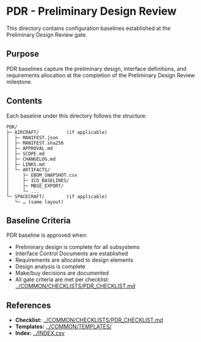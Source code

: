 # PDR - Preliminary Design Review

This directory contains configuration baselines established at the Preliminary Design Review gate.

## Purpose

PDR baselines capture the preliminary design, interface definitions, and requirements allocation at the completion of the Preliminary Design Review milestone.

## Contents

Each baseline under this directory follows the structure:

```
PDR/
├─ AIRCRAFT/          (if applicable)
│  ├─ MANIFEST.json
│  ├─ MANIFEST.sha256
│  ├─ APPROVAL.md
│  ├─ SCOPE.md
│  ├─ CHANGELOG.md
│  ├─ LINKS.md
│  └─ ARTIFACTS/
│     ├─ EBOM_SNAPSHOT.csv
│     ├─ ICD_BASELINES/
│     ├─ MBSE_EXPORT/
│     └─ ...
└─ SPACECRAFT/        (if applicable)
   └─ … (same layout)
```

## Baseline Criteria

PDR baseline is approved when:
- Preliminary design is complete for all subsystems
- Interface Control Documents are established
- Requirements are allocated to design elements
- Design analysis is complete
- Make/buy decisions are documented
- All gate criteria are met per checklist: [../COMMON/CHECKLISTS/PDR_CHECKLIST.md](../COMMON/CHECKLISTS/PDR_CHECKLIST.md)

## References

- **Checklist:** [../COMMON/CHECKLISTS/PDR_CHECKLIST.md](../COMMON/CHECKLISTS/PDR_CHECKLIST.md)
- **Templates:** [../COMMON/TEMPLATES/](../COMMON/TEMPLATES/)
- **Index:** [../INDEX.csv](../INDEX.csv)
